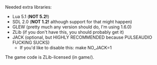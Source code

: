 Needed extra libraries:
- Lua 5.1 (**NOT 5.2!**)
- SDL 2.0 (**NOT 1.2!** although support for that might happen)
- GLEW (pretty much any version should do, I'm using 1.6.0)
- ZLib (if you don't have this, you should probably get it)
- JACK (optional, but HIGHLY RECOMMENDED because PULSEAUDIO FUCKING SUCKS)
  - If you'd like to disable this: make NO_JACK=1

The game code is ZLib-licensed (in game/).

